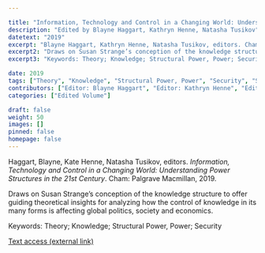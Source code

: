 ```yaml
---

title: "Information, Technology and Control in a Changing World: Understanding Power Structures in the 21st Century"
description: "Edited by Blayne Haggart, Kathryn Henne, Natasha Tusikov"
datetext: "2019"
excerpt: "Blayne Haggart, Kathryn Henne, Natasha Tusikov, editors. Cham: Palgrave Macmillan, 2019." 
excerpt2: "Draws on Susan Strange’s conception of the knowledge structure to offer guiding theoretical insights for analyzing how the control of knowledge in its many forms is affecting global politics, society and economics."
excerpt3: "Keywords: Theory; Knowledge; Structural Power, Power; Security"

date: 2019
tags: ["Theory", "Knowledge", "Structural Power, Power", "Security", "Strange-Influenced Works", "2010's"]
contributors: ["Editor: Blayne Haggart", "Editor: Kathryn Henne", "Editor: Natasha Tusikov"]
categories: ["Edited Volume"]

draft: false
weight: 50
images: []
pinned: false
homepage: false
---
```


Haggart, Blayne, Kate Henne, Natasha Tusikov, editors. *Information, Technology and Control in a Changing World: Understanding Power Structures in the 21st Century*. Cham: Palgrave Macmillan, 2019.

Draws on Susan Strange’s conception of the knowledge structure to offer guiding theoretical insights for analyzing how the control of knowledge in its many forms is affecting global politics, society and economics.

Keywords: Theory; Knowledge; Structural Power, Power; Security

[Text access (external link)](https://www.worldcat.org/title/1111084507)
